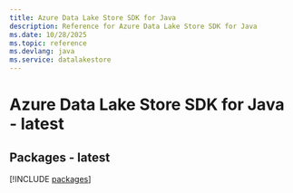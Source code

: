 ```yaml
---
title: Azure Data Lake Store SDK for Java
description: Reference for Azure Data Lake Store SDK for Java
ms.date: 10/28/2025
ms.topic: reference
ms.devlang: java
ms.service: datalakestore
---
```

# Azure Data Lake Store SDK for Java - latest
## Packages - latest
[!INCLUDE [packages](data-lake-store-index.md)]